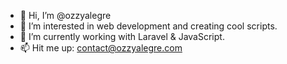 - 👋 Hi, I’m @ozzyalegre
- 👀 I’m interested in web development and creating cool scripts.
- 🌱 I’m currently working with Laravel & JavaScript.
- 📫 Hit me up: contact@ozzyalegre.com

<!---
ozzyalegre/ozzyalegre is a ✨ special ✨ repository because its `README.md` (this file) appears on your GitHub profile.
You can click the Preview link to take a look at your changes.
--->
